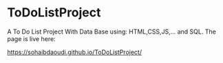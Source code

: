 # ToDoListProject
A To Do List Project With Data Base using: HTML,CSS,JS,... and SQL. The page is live here: 

https://sohaibdaoudi.github.io/ToDoListProject/
